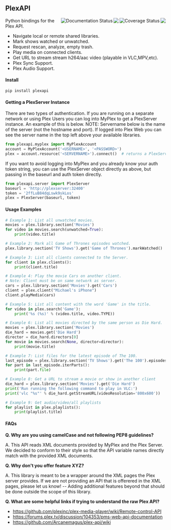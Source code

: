 ## PlexAPI ##
<a href="https://badge.fury.io/py/PlexAPI">
  <img align="right" src="https://badge.fury.io/py/PlexAPI.svg"/></a>
<a href='https://coveralls.io/github/mjs7231/python-plexapi'>
  <img align="right" src='https://coveralls.io/repos/github/mjs7231/python-plexapi/badge.svg' alt='Coverage Status' /></a>
<a href="https://travis-ci.org/pkkid/python-plexapi">
  <img align="right" src="https://travis-ci.org/pkkid/python-plexapi.svg?branch=master"/></a>
<a href='http://python-plexapi.readthedocs.io/en/latest/?badge=latest'>
  <img align="right"  src='https://readthedocs.org/projects/python-plexapi/badge/?version=latest' alt='Documentation Status' /></a>
Python bindings for the Plex API.

* Navigate local or remote shared libraries.
* Mark shows watched or unwatched.
* Request rescan, analyze, empty trash.
* Play media on connected clients.
* Get URL to stream stream h264/aac video (playable in VLC,MPV,etc).
* Plex Sync Support.
* Plex Audio Support.

#### Install ###

    pip install plexapi


#### Getting a PlexServer Instance ####

There are two types of authentication. If you are running on a separate network
or using Plex Users you can log into MyPlex to get a PlexServer instance. An
example of this is below. NOTE: Servername below is the name of the server (not
the hostname and port).  If logged into Plex Web you can see the server name in
the top left above your available libraries.

```python
from plexapi.myplex import MyPlexAccount
account = MyPlexAccount('<USERNAME>', '<PASSWORD>')
plex = account.resource('<SERVERNAME>').connect()  # returns a PlexServer instance
```

If you want to avoid logging into MyPlex and you already know your auth token
string, you can use the PlexServer object directly as above, but passing in
the baseurl and auth token directly.

```python
from plexapi.server import PlexServer
baseurl = 'http://plexserver:32400'
token = '2ffLuB84dqLswk9skLos'
plex = PlexServer(baseurl, token)
```


#### Usage Examples ####

```python
# Example 1: List all unwatched movies.
movies = plex.library.section('Movies')
for video in movies.search(unwatched=True):
    print(video.title)
```
```python
# Example 2: Mark all Game of Thrones episodes watched.
plex.library.section('TV Shows').get('Game of Thrones').markWatched()
```
```python
# Example 3: List all clients connected to the Server.
for client in plex.clients():
    print(client.title)
```
```python
# Example 4: Play the movie Cars on another client.
# Note: Client must be on same network as server.
cars = plex.library.section('Movies').get('Cars')
client = plex.client("Michael's iPhone")
client.playMedia(cars)
```
```python
# Example 5: List all content with the word 'Game' in the title.
for video in plex.search('Game'):
    print('%s (%s)' % (video.title, video.TYPE))
```
```python
# Example 6: List all movies directed by the same person as Die Hard.
movies = plex.library.section('Movies')
die_hard = movies.get('Die Hard')
director = die_hard.directors[0]
for movie in movies.search(None, director=director):
    print(movie.title)
```
```python
# Example 7: List files for the latest episode of The 100.
last_episode = plex.library.section('TV Shows').get('The 100').episodes()[-1]
for part in last_episode.iterParts():
    print(part.file)
```
```python
# Example 8: Get a URL to stream a movie or show in another client
die_hard = plex.library.section('Movies').get('Die Hard')
print('Run running the following command to play in VLC:')
print('vlc "%s"' % die_hard.getStreamURL(videoResolution='800x600'))
```
```python
# Example 9: Get audio/video/all playlists
for playlist in plex.playlists():
    print(playlist.title)
```

#### FAQs ####

**Q. Why are you using camelCase and not following PEP8 guidelines?**

A. This API reads XML documents provided by MyPlex and the Plex Server.
We decided to conform to their style so that the API variable names directly
match with the provided XML documents.


**Q. Why don't you offer feature XYZ?**

A. This library is meant to be a wrapper around the XML pages the Plex
server provides. If we are not providing an API that is offerered in the
XML pages, please let us know! -- Adding additional features beyond that
should be done outside the scope of this library.

**Q. What are some helpful links if trying to understand the raw Plex API?**

* https://github.com/plexinc/plex-media-player/wiki/Remote-control-API
* https://forums.plex.tv/discussion/104353/pms-web-api-documentation
* https://github.com/Arcanemagus/plex-api/wiki
